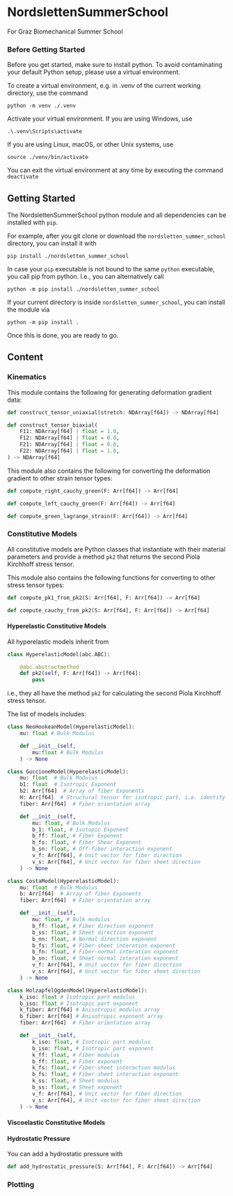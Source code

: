 # NordslettenSummerSchool
For Graz Biomechanical Summer School

### Before Getting Started

Before you get started, make sure to install python. To avoid contaminating your default Python setup, please use a virtual environment.

To create a virtual environment, e.g. in .venv of the current working directory, use the command
```console
python -m venv ./.venv
```
Activate your virtual environment. If you are using Windows, use
```console
.\.venv\Scripts\activate
```
If you are using Linux, macOS, or other Unix systems, use
```console
source ./venv/bin/activate
```
You can exit the virtual environment at any time by executing the command `deactivate`

## Getting Started

The NordslettenSummerSchool python module and all dependencies can be installed with `pip`.

For example, after you git clone or download the `nordsletten_summer_school` directory, you can install it with

```console
pip install ./nordsletten_summer_school
```
In case your `pip` executable is not bound to the same `python` executable, you call pip from python. I.e., you can alternatively call
```console
python -m pip install ./nordsletten_summer_school
```

If your current directory is inside `nordsletten_summer_school`, you can install the module via
```console
python -m pip install .
```

Once this is done, you are ready to go.

## Content

### Kinematics

This module contains the following for generating deformation gradient data:
```python
def construct_tensor_uniaxial(stretch: NDArray[f64]) -> NDArray[f64]

def construct_tensor_biaxial(
    F11: NDArray[f64] | float = 1.0,
    F12: NDArray[f64] | float = 0.0,
    F21: NDArray[f64] | float = 0.0,
    F22: NDArray[f64] | float = 1.0,
) -> NDArray[f64]
```

This module also contains the following for converting the deformation gradient to other strain tensor types:
```python
def compute_right_cauchy_green(F: Arr[f64]) -> Arr[f64]

def compute_left_cauchy_green(F: Arr[f64]) -> Arr[f64]

def compute_green_lagrange_strain(F: Arr[f64]) -> Arr[f64]
```

### Constitutive Models

All constitutive models are Python classes that instantiate with their material parameters and provide a method `pk2` that returns the second Piola Kirchhoff stress tensor.

This module also contains the following functions for converting to other stress tensor types:

```python
def compute_pk1_from_pk2(S: Arr[f64], F: Arr[f64]) -> Arr[f64]

def compute_cauchy_from_pk2(S: Arr[f64], F: Arr[f64]) -> Arr[f64]
```

#### Hyperelastic Constitutive Models
All hyperelastic models inherit from
```python
class HyperelasticModel(abc.ABC):

    @abc.abstractmethod
    def pk2(self, F: Arr[f64]) -> Arr[f64]:
        pass
```
i.e., they all have the method `pk2` for calculating the second Piola Kirchhoff stress tensor.



The list of models includes:
```python
class NeoHookeanModel(HyperelasticModel):
    mu: float # Bulk Modulus

    def __init__(self,
        mu:float # Bulk Modulus
    ) -> None
```


```python
class GuccioneModel(HyperelasticModel):
    mu: float  # Bulk Modulus
    b1: float  # Isotropic Exponent
    b2: Arr[f64]  # Array of fiber Exponents
    H: Arr[f64]  # Structural tensor for isotropic part, i.e. identity
    fiber: Arr[f64]  # Fiber orientation array

    def __init__(self,
        mu: float, # Bulk Modulus
        b_1: float, # Isotopic Exponent
        b_ff: float, # Fiber Exponent
        b_fs: float, # Fiber Shear Exponent
        b_sn: float, # Off-fiber interaction exponent
        v_f: Arr[f64], # Unit vector for fiber direction
        v_s: Arr[f64], # Unit vector for fiber sheet direction
    ) -> None
```


```python
class CostaModel(HyperelasticModel):
    mu: float  # Bulk Modulus
    b: Arr[f64]  # Array of fiber Exponents
    fiber: Arr[f64]  # Fiber orientation array

    def __init__(self,
        mu: float, # Bulk modulus
        b_ff: float, # Fiber direction exponent
        b_ss: float, # Sheet direction exponent
        b_nn: float, # Normal direction exponent
        b_fs: float, # Fiber-sheet interation exponent
        b_fn: float, # Fiber-normal interation exponent
        b_sn: float, # Sheet-normal interation exponent
        v_f: Arr[f64], # Unit vector for fiber direction
        v_s: Arr[f64], # Unit vector for fiber sheet direction
    ) -> None
```

```python
class HolzapfelOgdenModel(HyperelasticModel):
    k_iso: float # Isotropic part modulus
    b_iso: float # Isotropic part exponent
    k_fiber: Arr[f64] # Anisotropic modulus array
    b_fiber: Arr[f64] # Anisotropic exponent array
    fiber: Arr[f64]  # Fiber orientation array

    def __init__(self,
        k_iso: float, # Isotropic part modulus
        b_iso: float, # Isotropic part exponent
        k_ff: float, # Fiber modulus
        b_ff: float, # Fiber exponent
        k_fs: float, # Fiber-sheet interaction modulus
        b_fs: float, # Fiber-sheet interaction exponent
        k_ss: float, # Sheet modulus
        b_ss: float, # Sheet exponent
        v_f: Arr[f64], # Unit vector for fiber direction
        v_s: Arr[f64], # Unit vector for fiber sheet direction
    ) -> None
```



#### Viscoelastic Constitutive Models


#### Hydrostatic Pressure
You can add a hydrostatic pressure with

```python
def add_hydrostatic_pressure(S: Arr[f64], F: Arr[f64]) -> Arr[f64]
```

### Plotting



